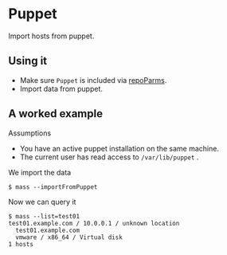 # Puppet

Import hosts from puppet.

## Using it

* Make sure `Puppet` is included via [repoParms](https://github.com/ksandom/achel/blob/master/docs/programming/creatingARepositoryWithProfiles.md#use-repoparmdefinepackages-to-create-a-profile).
* Import data from puppet.

## A worked example

Assumptions

* You have an active puppet installation on the same machine.
* The current user has read access to `/var/lib/puppet` .

We import the data

    $ mass --importFromPuppet

Now we can query it

    $ mass --list=test01
    test01.example.com / 10.0.0.1 / unknown location
      test01.example.com
      vmware / x86_64 / Virtual disk
    1 hosts
